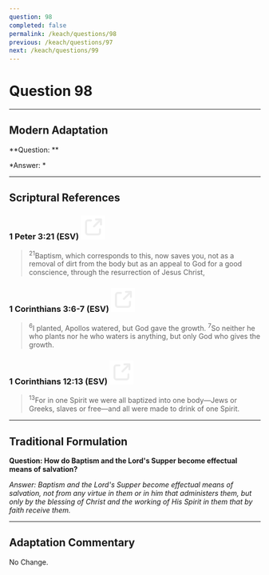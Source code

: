 ```yaml
---
question: 98
completed: false
permalink: /keach/questions/98
previous: /keach/questions/97
next: /keach/questions/99
---
```

# Question 98

---
## Modern Adaptation
**Question: **

*Answer: *

---
## Scriptural References
### 1 Peter 3:21 (ESV) <a href="https://biblegateway.com/passage/?search=1+Peter+3%3A21&version=ESV"><img src="/assets/svg/link.svg"/></a>
> <sup>21</sup>Baptism, which corresponds to this, now saves you, not as a removal of dirt from the body but as an appeal to God for a good conscience, through the resurrection of Jesus Christ,

### 1 Corinthians 3:6-7 (ESV) <a href="https://biblegateway.com/passage/?search=1+Corinthians+3%3A6-7&version=ESV"><img src="/assets/svg/link.svg"/></a>
> <sup>6</sup>I planted, Apollos watered, but God gave the growth.
> <sup>7</sup>So neither he who plants nor he who waters is anything, but only God who gives the growth.

### 1 Corinthians 12:13 (ESV) <a href="https://biblegateway.com/passage/?search=1+Corinthians+12%3A13&version=ESV"><img src="/assets/svg/link.svg"/></a>
> <sup>13</sup>For in one Spirit we were all baptized into one body—Jews or Greeks, slaves or free—and all were made to drink of one Spirit.


---
## Traditional Formulation
**Question: How do Baptism and the Lord's Supper become effectual means of salvation?**

*Answer: Baptism and the Lord's Supper become effectual means of salvation, not from any virtue in them or in him that administers them, but only by the blessing of Christ and the working of His Spirit in them that by faith receive them.*

---
## Adaptation Commentary
No Change.